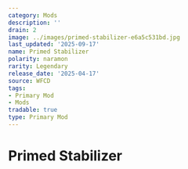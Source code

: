 ```yaml
---
category: Mods
description: ''
drain: 2
image: ../images/primed-stabilizer-e6a5c531bd.jpg
last_updated: '2025-09-17'
name: Primed Stabilizer
polarity: naramon
rarity: Legendary
release_date: '2025-04-17'
source: WFCD
tags:
- Primary Mod
- Mods
tradable: true
type: Primary Mod
---
```


# Primed Stabilizer

